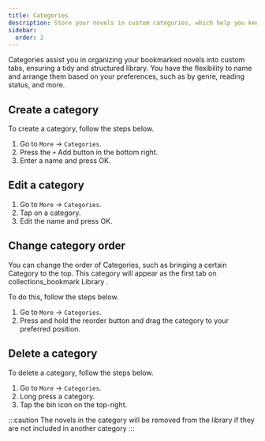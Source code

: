```yaml
---
title: Categories
description: Store your novels in custom categories, which help you keep your library neat and organized.
sidebar:
  order: 2
---
```


Categories assist you in organizing your bookmarked novels into custom tabs, ensuring a tidy and structured library. You have the flexibility to name and arrange them based on your preferences, such as by genre, reading status, and more.

## Create a category

To create a category, follow the steps below.

1. Go to `More` → `Categories`.
2. Press the `+` Add button in the bottom right.
3. Enter a name and press OK.

## Edit a category

1. Go to `More` → `Categories`.
2. Tap on a category.
3. Edit the name and press OK.

## Change category order

You can change the order of Categories, such as bringing a certain Category to the top. This category will appear as the first tab on collections_bookmark Library .

To do this, follow the steps below.

1. Go to `More` → `Categories`.
2. Press and hold the reorder button and drag the category to your preferred position.

## Delete a category

To delete a category, follow the steps below.

1. Go to `More` → `Categories`.
2. Long press a category.
3. Tap the bin icon on the top-right.

:::caution
The novels in the category will be removed from the library if they are not included in another category
:::
